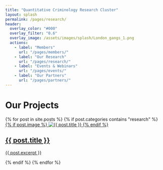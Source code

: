 ```yaml
---
title: "Quantitative Criminology Research Cluster"
layout: splash
permalink: /pages/research/
header:
  overlay_color: "#000"
  overlay_filter: "0.6"
  overlay_image: /assets/images/splash/London_gangs_1.png
  actions:
    - label: "Members"
      url: "/pages/members/"
    - label: "Our Research"
      url: "/pages/research/"
    - label: "Events & Webinars"
      url: "/pages/events/"
    - label: "Our Partners"
      url: "/pages/partners/"
---
```


<h1>Our Projects</h1>
<div class="posts-grid">
  {% for post in site.posts %}
    {% if post.categories contains "research" %}
      <div class="post-item">
        <a href="{{ post.url | relative_url }}">
          {% if post.image %}
            <img src="{{ post.image | relative_url }}" alt="{{ post.title }}" class="post-image">
          {% endif %}
          <h2>{{ post.title }}</h2>
          <p>{{ post.excerpt }}</p>
        </a>
      </div>
    {% endif %}
  {% endfor %}
</div>